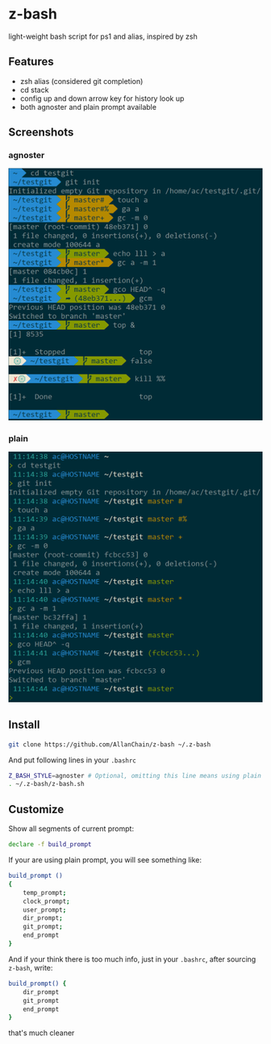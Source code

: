 # z-bash
light-weight bash script for ps1 and alias, inspired by zsh

## Features

- zsh alias (considered git completion)
- cd stack
- config up and down arrow key for history look up
- both agnoster and plain prompt available

## Screenshots

### agnoster

![angoster](screenshots/agnoster_shot.png)

### plain

![plain](screenshots/plain_shot.png)

## Install

```bash
git clone https://github.com/AllanChain/z-bash ~/.z-bash
```
And put following lines in your `.bashrc`
```bash
Z_BASH_STYLE=agnoster # Optional, omitting this line means using plain prompt
. ~/.z-bash/z-bash.sh
```

## Customize

Show all segments of current prompt:

```bash
declare -f build_prompt
```

If your are using plain prompt, you will see something like:

```bash
build_prompt ()
{
    temp_prompt;
    clock_prompt;
    user_prompt;
    dir_prompt;
    git_prompt;
    end_prompt
}
```

And if your think there is too much info, just in your `.bashrc`, after sourcing `z-bash`, write:
```bash
build_prompt() {
    dir_prompt
    git_prompt
    end_prompt
}
```

that's much cleaner
